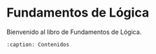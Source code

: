 # Fundamentos de Lógica

Bienvenido al libro de Fundamentos de Lógica.

```{tableofcontents}
:caption: Contenidos